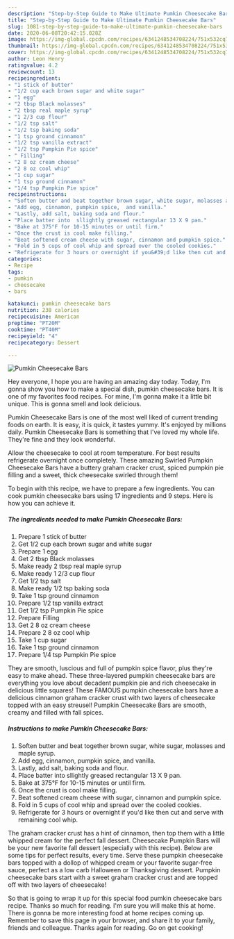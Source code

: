 ```yaml
---
description: "Step-by-Step Guide to Make Ultimate Pumkin Cheesecake Bars"
title: "Step-by-Step Guide to Make Ultimate Pumkin Cheesecake Bars"
slug: 1081-step-by-step-guide-to-make-ultimate-pumkin-cheesecake-bars
date: 2020-06-08T20:42:15.028Z
image: https://img-global.cpcdn.com/recipes/6341248534708224/751x532cq70/pumkin-cheesecake-bars-recipe-main-photo.jpg
thumbnail: https://img-global.cpcdn.com/recipes/6341248534708224/751x532cq70/pumkin-cheesecake-bars-recipe-main-photo.jpg
cover: https://img-global.cpcdn.com/recipes/6341248534708224/751x532cq70/pumkin-cheesecake-bars-recipe-main-photo.jpg
author: Leon Henry
ratingvalue: 4.2
reviewcount: 13
recipeingredient:
- "1 stick of butter"
- "1/2 cup each brown sugar and white sugar"
- "1 egg"
- "2 tbsp Black molasses"
- "2 tbsp real maple syrup"
- "1 2/3 cup flour"
- "1/2 tsp salt"
- "1/2 tsp baking soda"
- "1 tsp ground cinnamon"
- "1/2 tsp vanilla extract"
- "1/2 tsp Pumpkin Pie spice"
- " Filling"
- "2 8 oz cream cheese"
- "2 8 oz cool whip"
- "1 cup sugar"
- "1 tsp ground cinnamon"
- "1/4 tsp Pumpkin Pie spice"
recipeinstructions:
- "Soften butter and beat together brown sugar, white sugar, molasses and maple syrup."
- "Add egg, cinnamon, pumpkin spice,  and vanilla."
- "Lastly, add salt, baking soda and flour."
- "Place batter into  sllightly greased rectangular 13 X 9 pan."
- "Bake at 375°F for 10-15 minutes or until firm."
- "Once the crust is cool make filling."
- "Beat softened cream cheese with sugar, cinnamon and pumpkin spice."
- "Fold in 5 cups of cool whip and spread over the cooled cookies."
- "Refrigerate for 3 hours or overnight if you&#39;d like then cut and serve with remaining cool whip."
categories:
- Recipe
tags:
- pumkin
- cheesecake
- bars

katakunci: pumkin cheesecake bars 
nutrition: 238 calories
recipecuisine: American
preptime: "PT20M"
cooktime: "PT40M"
recipeyield: "4"
recipecategory: Dessert

---
```



![Pumkin Cheesecake Bars](https://img-global.cpcdn.com/recipes/6341248534708224/751x532cq70/pumkin-cheesecake-bars-recipe-main-photo.jpg)

Hey everyone, I hope you are having an amazing day today. Today, I'm gonna show you how to make a special dish, pumkin cheesecake bars. It is one of my favorites food recipes. For mine, I'm gonna make it a little bit unique. This is gonna smell and look delicious.

Pumkin Cheesecake Bars is one of the most well liked of current trending foods on earth. It is easy, it is quick, it tastes yummy. It's enjoyed by millions daily. Pumkin Cheesecake Bars is something that I've loved my whole life. They're fine and they look wonderful.

Allow the cheesecake to cool at room temperature. For best results refrigerate overnight once completely. These amazing Swirled Pumpkin Cheesecake Bars have a buttery graham cracker crust, spiced pumpkin pie filling and a sweet, thick cheesecake swirled through them!


To begin with this recipe, we have to prepare a few ingredients. You can cook pumkin cheesecake bars using 17 ingredients and 9 steps. Here is how you can achieve it.

<!--inarticleads1-->

##### The ingredients needed to make Pumkin Cheesecake Bars:

1. Prepare 1 stick of butter
1. Get 1/2 cup each brown sugar and white sugar
1. Prepare 1 egg
1. Get 2 tbsp Black molasses
1. Make ready 2 tbsp real maple syrup
1. Make ready 1 2/3 cup flour
1. Get 1/2 tsp salt
1. Make ready 1/2 tsp baking soda
1. Take 1 tsp ground cinnamon
1. Prepare 1/2 tsp vanilla extract
1. Get 1/2 tsp Pumpkin Pie spice
1. Prepare  Filling
1. Get 2 8 oz cream cheese
1. Prepare 2 8 oz cool whip
1. Take 1 cup sugar
1. Take 1 tsp ground cinnamon
1. Prepare 1/4 tsp Pumpkin Pie spice


They are smooth, luscious and full of pumpkin spice flavor, plus they&#39;re easy to make ahead. These three-layered pumpkin cheesecake bars are everything you love about decadent pumpkin pie and rich cheesecake in delicious little squares! These FAMOUS pumpkin cheesecake bars have a delicious cinnamon graham cracker crust with two layers of cheesecake topped with an easy streusel! Pumpkin Cheesecake Bars are smooth, creamy and filled with fall spices. 

<!--inarticleads2-->

##### Instructions to make Pumkin Cheesecake Bars:

1. Soften butter and beat together brown sugar, white sugar, molasses and maple syrup.
1. Add egg, cinnamon, pumpkin spice,  and vanilla.
1. Lastly, add salt, baking soda and flour.
1. Place batter into  sllightly greased rectangular 13 X 9 pan.
1. Bake at 375°F for 10-15 minutes or until firm.
1. Once the crust is cool make filling.
1. Beat softened cream cheese with sugar, cinnamon and pumpkin spice.
1. Fold in 5 cups of cool whip and spread over the cooled cookies.
1. Refrigerate for 3 hours or overnight if you&#39;d like then cut and serve with remaining cool whip.


The graham cracker crust has a hint of cinnamon, then top them with a little whipped cream for the perfect fall dessert. Cheesecake Pumpkin Bars will be your new favorite fall dessert (especially with this recipe). Below are some tips for perfect results, every time. Serve these pumpkin cheesecake bars topped with a dollop of whipped cream or your favorite sugar-free sauce, perfect as a low carb Halloween or Thanksgiving dessert. Pumpkin cheesecake bars start with a sweet graham cracker crust and are topped off with two layers of cheesecake! 

So that is going to wrap it up for this special food pumkin cheesecake bars recipe. Thanks so much for reading. I'm sure you will make this at home. There is gonna be more interesting food at home recipes coming up. Remember to save this page in your browser, and share it to your family, friends and colleague. Thanks again for reading. Go on get cooking!
